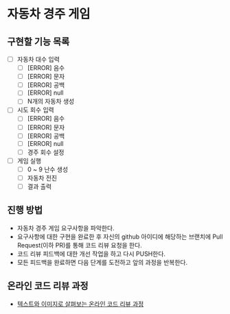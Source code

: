 # 자동차 경주 게임

## 구현할 기능 목록
- [ ] 자동차 대수 입력   
    - [ ] [ERROR] 음수    
    - [ ] [ERROR] 문자    
    - [ ] [ERROR] 공백    
    - [ ] [ERROR] null   
    - [ ] N개의 자동차 생성   
    
- [ ] 시도 회수 입력    
    - [ ] [ERROR] 음수    
    - [ ] [ERROR] 문자    
    - [ ] [ERROR] 공백    
    - [ ] [ERROR] null   
    - [ ] 경주 회수 설정   
    
- [ ] 게임 실행  
    - [ ] 0 ~ 9 난수 생성   
    - [ ] 자동차 전진   
    - [ ] 결과 출력   

## 진행 방법
* 자동차 경주 게임 요구사항을 파악한다.
* 요구사항에 대한 구현을 완료한 후 자신의 github 아이디에 해당하는 브랜치에 Pull Request(이하 PR)를 통해 코드 리뷰 요청을 한다.
* 코드 리뷰 피드백에 대한 개선 작업을 하고 다시 PUSH한다.
* 모든 피드백을 완료하면 다음 단계를 도전하고 앞의 과정을 반복한다.

## 온라인 코드 리뷰 과정
* [텍스트와 이미지로 살펴보는 온라인 코드 리뷰 과정](https://github.com/next-step/nextstep-docs/tree/master/codereview)